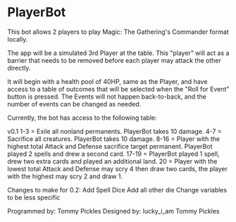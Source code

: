 # PlayerBot

This bot allows 2 players to play Magic: The Gathering's Commander format locally.

The app will be a simulated 3rd Player at the table. This "player" will act as a barrier that needs to be removed before each player may attack the other directly.

It will begin with a health pool of 40HP, same as the Player, and have access to a table of outcomes that will be selected when the "Roll for Event" button is pressed. The Events will not happen back-to-back, and the number of events can be changed as needed.

Currently, the bot has access to the following table:

v0.1
1-3 = Exile all nonland permanents. PlayerBot takes 10 damage.
4-7 = Sacrifice all creatures. PlayerBot takes 10 damage.
8-16 = Player with the highest total Attack and Defense sacrifice target permanent. PlayerBot played 2 spells and drew a second card.
17-19 = PlayerBot played 1 spell, drew two extra cards and played an additional land.
20 = Player with the lowest total Attack and Defense may scry 4 then draw two cards, the player with the highest may scry 2 and draw 1.

Changes to make for 0.2:
Add Spell Dice
Add all other die
Change variables to be less specific

Programmed by: Tommy Pickles
Designed by: lucky_i_am
             Tommy Pickles